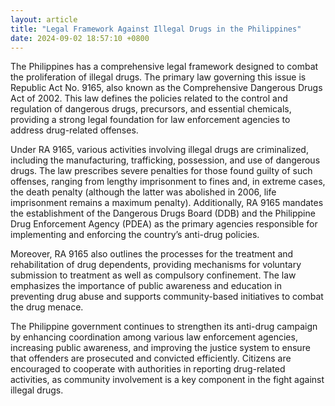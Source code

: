 ```yaml
---
layout: article
title: "Legal Framework Against Illegal Drugs in the Philippines"
date: 2024-09-02 18:57:10 +0800
---
```


<p>The Philippines has a comprehensive legal framework designed to combat the proliferation of illegal drugs. The primary law governing this issue is Republic Act No. 9165, also known as the Comprehensive Dangerous Drugs Act of 2002. This law defines the policies related to the control and regulation of dangerous drugs, precursors, and essential chemicals, providing a strong legal foundation for law enforcement agencies to address drug-related offenses.</p><p>Under RA 9165, various activities involving illegal drugs are criminalized, including the manufacturing, trafficking, possession, and use of dangerous drugs. The law prescribes severe penalties for those found guilty of such offenses, ranging from lengthy imprisonment to fines and, in extreme cases, the death penalty (although the latter was abolished in 2006, life imprisonment remains a maximum penalty). Additionally, RA 9165 mandates the establishment of the Dangerous Drugs Board (DDB) and the Philippine Drug Enforcement Agency (PDEA) as the primary agencies responsible for implementing and enforcing the country’s anti-drug policies.</p><p>Moreover, RA 9165 also outlines the processes for the treatment and rehabilitation of drug dependents, providing mechanisms for voluntary submission to treatment as well as compulsory confinement. The law emphasizes the importance of public awareness and education in preventing drug abuse and supports community-based initiatives to combat the drug menace.</p><p>The Philippine government continues to strengthen its anti-drug campaign by enhancing coordination among various law enforcement agencies, increasing public awareness, and improving the justice system to ensure that offenders are prosecuted and convicted efficiently. Citizens are encouraged to cooperate with authorities in reporting drug-related activities, as community involvement is a key component in the fight against illegal drugs.</p>